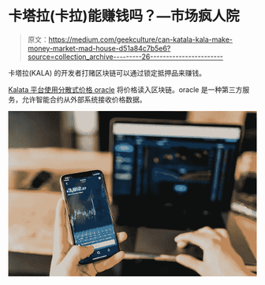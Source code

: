 # 卡塔拉(卡拉)能赚钱吗？—市场疯人院

> 原文：<https://medium.com/geekculture/can-katala-kala-make-money-market-mad-house-d51a84c7b5e6?source=collection_archive---------26----------------------->

卡塔拉(KALA) 的开发者打赌区块链可以通过锁定抵押品来赚钱。

[Kalata 平台使用分散式价格 oracle](https://www.kalata.io/) 将价格读入区块链。oracle 是一种第三方服务，允许智能合约从外部系统接收价格数据。

![](img/9f62e77dea0341287eda495dc6b6f525.png)